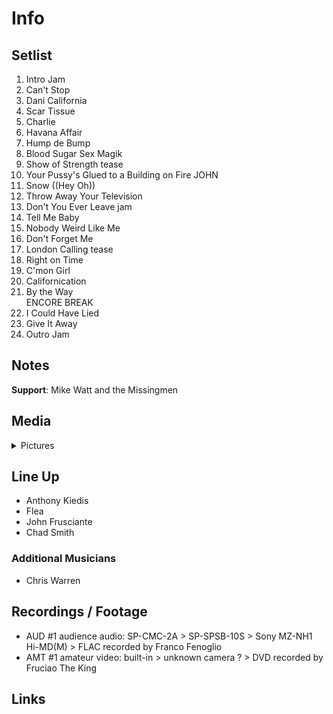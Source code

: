 # Info

## Setlist

1. Intro Jam
2. Can't Stop
3. Dani California
4. Scar Tissue
5. Charlie
6. Havana Affair
7. Hump de Bump
8. Blood Sugar Sex Magik
9. Show of Strength tease
10. Your Pussy's Glued to a Building on Fire JOHN
11. Snow ((Hey Oh))
12. Throw Away Your Television
13. Don't You Ever Leave jam
14. Tell Me Baby
15. Nobody Weird Like Me
16. Don't Forget Me
17. London Calling tease
18. Right on Time
19. C'mon Girl
20. Californication
21. By the Way
<br>ENCORE BREAK
22. I Could Have Lied
23. Give It Away
24. Outro Jam

## Notes

**Support**: Mike Watt and the Missingmen

## Media 

<details>
  <summary>Pictures</summary>
  <!--<img alt="Setlist" title="Setlist" src="_.jpg" height="200" />
  <img alt="Flyer" title="Flyer" src="_.jpg" height="200" />
  <img alt="Clipper" title="Clipper" src="_.jpg" height="200" />
  <img alt="Ticket" title="Ticket" src="_.jpg" height="200" />
  -->
</details>

## Line Up

* Anthony Kiedis
* Flea
* John Frusciante
* Chad Smith

### Additional Musicians

 * Chris Warren
 
## Recordings / Footage
 
* AUD #1 audience audio: SP-CMC-2A > SP-SPSB-10S > Sony MZ-NH1 Hi-MD(M) > FLAC recorded by Franco Fenoglio  
* AMT #1 amateur video: built-in > unknown camera ? > DVD recorded by Fruciao The King
 
## Links
